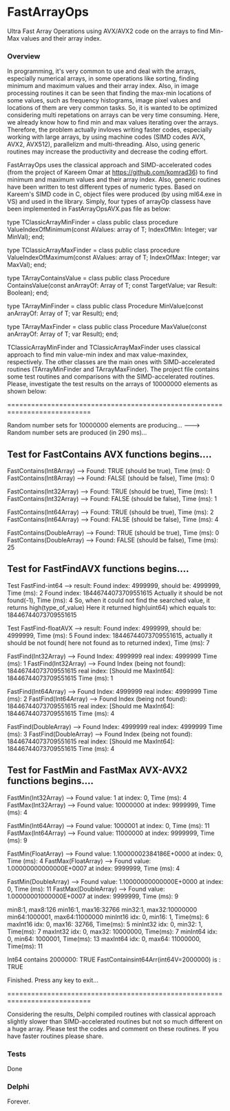 # FastArrayOps
Ultra Fast Array Operations using AVX/AVX2 code on the arrays to find Min-Max values and their array index.

### Overview

In programming, it's very common to use and deal with the arrays, especially numerical arrays, in some operations like sorting, finding minimum and maximum values and their array index. Also, in image processing routines it can be seen that finding the max-min locations of some values, such as frequency histograms, image pixel values and locations of them are very common tasks. So, it is wanted to be optimized considering multi repetations on arrays can be very time consuming. Here, we already know how to find min and max values iterating over the arrays. Therefore, the problem actually invloves writing faster codes, especially working with large arrays, by using machine codes (SIMD codes AVX, AVX2, AVX512), parallelizm and multi-threading. Also, using generic routines may increase the productivity and decrease the coding effort. 

FastArrayOps uses the classical approach and SIMD-accelerated codes (from the project of Kareem Omar at https://github.com/komrad36) to find minimum and maximum values and their array index. Also, generic routines have been written to test different types of numeric types. Based on Kareem's SIMD code in C, object files were produced (by using ml64.exe in VS) and used in the library. Simply, four types of arrayOp classess have been implemented in FastArrayOpsAVX.pas file as below:

 type TClassicArrayMinFinder = class
 public
  class procedure ValueIndexOfMinimum<T>(const AValues: array of T; IndexOfMin: Integer; var MinVal);
 end;

 type TClassicArrayMaxFinder = class
 public
  class procedure ValueIndexOfMaximum<T>(const AValues: array of T; IndexOfMax: Integer; var MaxVal);
 end;

 type TArrayContainsValue = class
 public
  class Procedure ContainsValue<T>(const anArrayOf: Array of T; const TargetValue; var Result: Boolean);
 end;

 type TArrayMinFinder = class
 public
  class Procedure MinValue<T>(const anArrayOf: Array of T; var Result);
 end;

 type TArrayMaxFinder = class
 public
  class Procedure MaxValue<T>(const anArrayOf: Array of T; var Result);
 end;
 
TClassicArrayMinFinder and TClassicArrayMaxFinder uses classical approach to find min value-min index and max value-maxindex, respectively. The other classes are the main ones with SIMD-accelerated routines (TArrayMinFinder and TArrayMaxFinder). The project file contains some test routines and comparisons with the SIMD-accelerated routines. Please, investigate the test results on the arrays of 10000000 elements as shown below:

===========================================================================

Random number sets for 10000000 elements are producing...  --->  Random number sets are produced (in 290 ms)...

Test for FastContains AVX functions begins....
--------------------------------------------------------------------------------------------------

FastContains(Int8Array)   --> Found: TRUE (should be true), Time (ms): 0
FastContains(Int8Array)   --> Found: FALSE (should be false), Time (ms): 0

FastContains(Int32Array)  --> Found: TRUE (should be true), Time (ms): 1
FastContains(Int32Array)  --> Found: FALSE (should be false), Time (ms): 1

FastContains(Int64Array)  --> Found: TRUE (should be true), Time (ms): 2
FastContains(Int64Array)  --> Found: FALSE (should be false), Time (ms): 4

FastContains(DoubleArray) --> Found: TRUE (should be true), Time (ms): 0
FastContains(DoubleArray) --> Found: FALSE (should be false), Time (ms): 25


Test for FastFindAVX functions begins....
--------------------------------------------------------------------------------------------------
Test FastFind-int64  --> result: Found index: 4999999, should be: 4999999, Time (ms): 2
Found index: 18446744073709551615
Actually it should be not found(-1), Time (ms): 4
So, when it could not find the searched value, it returns high(type_of_value)
Here it returned high(uint64) which equals to: 18446744073709551615

Test FastFind-floatAVX  --> result: Found index: 4999999, should be: 4999999, Time (ms): 5
Found index: 18446744073709551615, actually it should be not found( here not found as to returned index), Time (ms): 7

FastFind(Int32Array)  --> Found Index: 4999999 real index: 4999999 Time (ms): 1
FastFind(Int32Array)  --> Found Index (being not found): 18446744073709551615 real index: [Should me MaxInt64]: 18446744073709551615 Time (ms): 1

FastFind(Int64Array)  --> Found Index: 4999999 real index: 4999999 Time (ms): 2
FastFind(Int64Array)  --> Found Index (being not found): 18446744073709551615 real index: [Should me MaxInt64]: 18446744073709551615 Time (ms): 4

FastFind(DoubleArray) --> Found Index: 4999999 real index: 4999999 Time (ms): 3
FastFind(DoubleArray) --> Found Index (being not found): 18446744073709551615 real index: [Should me MaxInt64]: 18446744073709551615 Time (ms): 4


Test for FastMin and FastMax AVX-AVX2 functions begins....
--------------------------------------------------------------------------------------------------
FastMin(Int32Array)  --> Found value: 1 at index: 0, Time (ms): 4
FastMax(Int32Array)  --> Found value: 10000000 at index: 9999999, Time (ms): 4

FastMin(Int64Array)  --> Found value: 1000001 at index: 0, Time (ms): 11
FastMax(Int64Array)  --> Found value: 11000000 at index: 9999999, Time (ms): 9

FastMin(FloatArray)  --> Found value:  1.10000002384186E+0000 at index: 0, Time (ms): 4
FastMax(FloatArray)  --> Found value:  1.00000000000000E+0007 at index: 9999999, Time (ms): 4

FastMin(DoubleArray) --> Found value:  1.10000000000000E+0000 at index: 0, Time (ms): 11
FastMax(DoubleArray) --> Found value:  1.00000001000000E+0007 at index: 9999999, Time (ms): 9

min8:1, max8:126
min16:1, max16:32766
min32:1, max32:10000000
min64:1000001, max64:11000000
minInt16 idx: 0, min16: 1, Time(ms): 6
maxInt16 idx: 0, max16: 32766, Time(ms): 5
minInt32 idx: 0, min32: 1, Time(ms): 7
maxInt32 idx: 0, max32: 10000000, Time(ms): 7
minInt64 idx: 0, min64: 1000001, Time(ms): 13
maxInt64 idx: 0, max64: 11000000, Time(ms): 11

Int64 contains 2000000: TRUE
FastContainsint64Arr(int64V=2000000) is : TRUE

Finished. Press any key to exit...

===========================================================================

Considering the results, Delphi compiled routines with classical approach slightly slower than SIMD-accelerated routines but not so much different on a huge array. Please test the codes and comment on these routines. If you have faster routines please share. 



### Tests
Done

### Delphi
Forever.
